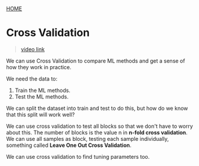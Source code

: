 [HOME](README.md)

# Cross Validation
> [video link](https://www.youtube.com/watch?v=fSytzGwwBVw) 

We can use Cross Validation to compare ML methods and get a sense of how they work in practice.

We need the data to:
1. Train the ML methods.
2. Test the ML methods.

We can split the dataset into train and test to do this, but how do we know that this split will work well?

We can use cross validation to test all blocks so that we don't have to worry about this. The number of blocks is the value n in **n-fold cross validation**. We can use all samples as block, testing each sample individually, something called **Leave One Out Cross Validation**.

We can use cross validation to find tuning parameters too.